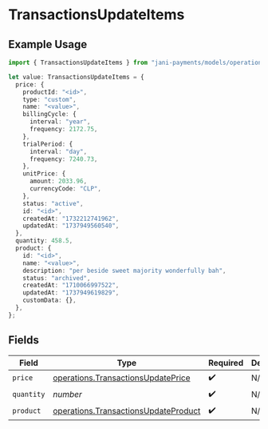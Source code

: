 # TransactionsUpdateItems

## Example Usage

```typescript
import { TransactionsUpdateItems } from "jani-payments/models/operations";

let value: TransactionsUpdateItems = {
  price: {
    productId: "<id>",
    type: "custom",
    name: "<value>",
    billingCycle: {
      interval: "year",
      frequency: 2172.75,
    },
    trialPeriod: {
      interval: "day",
      frequency: 7240.73,
    },
    unitPrice: {
      amount: 2033.96,
      currencyCode: "CLP",
    },
    status: "active",
    id: "<id>",
    createdAt: "1732212741962",
    updatedAt: "1737949560540",
  },
  quantity: 458.5,
  product: {
    id: "<id>",
    name: "<value>",
    description: "per beside sweet majority wonderfully bah",
    status: "archived",
    createdAt: "1710066997522",
    updatedAt: "1737949619829",
    customData: {},
  },
};
```

## Fields

| Field                                                                                        | Type                                                                                         | Required                                                                                     | Description                                                                                  |
| -------------------------------------------------------------------------------------------- | -------------------------------------------------------------------------------------------- | -------------------------------------------------------------------------------------------- | -------------------------------------------------------------------------------------------- |
| `price`                                                                                      | [operations.TransactionsUpdatePrice](../../models/operations/transactionsupdateprice.md)     | :heavy_check_mark:                                                                           | N/A                                                                                          |
| `quantity`                                                                                   | *number*                                                                                     | :heavy_check_mark:                                                                           | N/A                                                                                          |
| `product`                                                                                    | [operations.TransactionsUpdateProduct](../../models/operations/transactionsupdateproduct.md) | :heavy_check_mark:                                                                           | N/A                                                                                          |